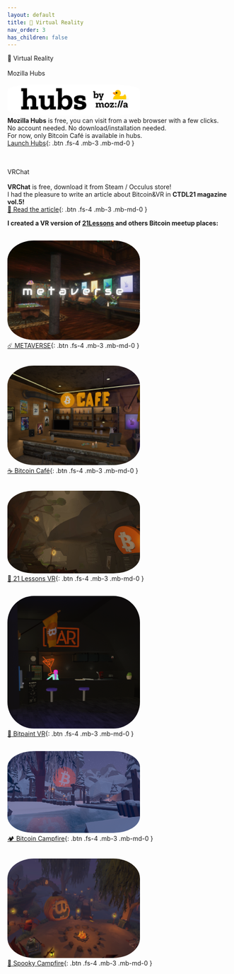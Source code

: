 ```yaml
---
layout: default
title: 🤿 Virtual Reality
nav_order: 3
has_children: false
---
```

<span class="fs-8">🤿 Virtual Reality</span><br><br>
<span class="fs-7">Mozilla Hubs</span><br><br>
 <img src="/img/hubs.png" height="auto" width="300" style="border-radius:20%"><br>
**Mozilla Hubs** is free, you can visit from a web browser with a few clicks. <br>
No account needed. No download/installation needed. <br>
For now, only Bitcoin Café is available in hubs.<br>
[Launch Hubs](https://hubs.mozilla.com/scenes/uFHPdPj){: .btn .fs-4 .mb-3 .mb-md-0 } <br><br><br>




<span class="fs-8">VRChat</span><br><br>
**VRChat** is free, download it from Steam / Occulus store!
<br>
<span class="fs-4">I had the pleasure to write an article about Bitcoin&VR in **CTDL21 magazine vol.5!**</span><br>
[📖 Read the article](https://www.citadel21.com/vr-for-bitcoiners){: .btn .fs-4 .mb-3 .mb-md-0 }



**<b><span class="fs-4">I created a VR version of [21Lessons](https://21lessons.com/vr/) and others Bitcoin meetup places:</span><br></b>**
<br>

 <img src="/img/metaverse.png" height="auto" width="300" style="border-radius:20%"><br>
[☄️ METAVERSE](https://vrchat.com/home/world/wrld_0c0e4352-c959-44a9-ba9e-5d07d6acc46f){: .btn .fs-4 .mb-3 .mb-md-0 } <br> <br>



 <img src="/img/cafe.png" height="auto" width="300" style="border-radius:20%"><br>
[☕ Bitcoin Café](https://vrchat.com/home/world/wrld_73ae10bd-7b61-47d0-909c-bc5c4cd8e39c){: .btn .fs-4 .mb-3 .mb-md-0 } <br> <br>

 <img src="/img/21lessons.png" height="auto" width="300" style="border-radius:20%"><br>
[🐇 21 Lessons VR](https://vrchat.com/home/world/wrld_87cb52a8-eea8-4730-8c90-77c973f68165){: .btn .fs-4 .mb-3 .mb-md-0 } <br> <br>

 <img src="/img/bitpaintvr.png" height="auto" width="300" style="border-radius:20%"><br>
[🎨 Bitpaint VR](https://vrchat.com/home/world/wrld_771a5150-22e1-4e91-9c1f-069e2b0fc121){: .btn .fs-4 .mb-3 .mb-md-0 } <br> <br>

 <img src="/img/winter.png" height="auto" width="300" style="border-radius:20%">  <br>
[🏕️ Bitcoin Campfire](https://vrchat.com/home/world/wrld_8967d510-6c47-45c4-8c78-7aab93a35993){: .btn .fs-4 .mb-3 .mb-md-0 }  <br> <br>


 <img src="/img/spooky.png" height="auto" width="300" style="border-radius:20%"> <br>
[🎃 Spooky Campfire](https://vrchat.com/home/world/wrld_687d595c-af18-452b-b149-aa663d102c9b){: .btn .fs-4 .mb-3 .mb-md-0 }  <br><br>
